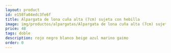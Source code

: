 ```yaml
---
layout: product
id: e158fa04edc3fe6f
title: Alpargata de lona cuña alta (7cm) sujeta con hebilla 
image: img/productos/alpargatas/Alpargata de lona cuña alta (7cm) sujeta con hebilla =48=doble=rojo negro blanco beige azul marino gaimo.webp
price: 48
tags: doble
description: rojo negro blanco beige azul marino gaimo
order: 0
---
```

